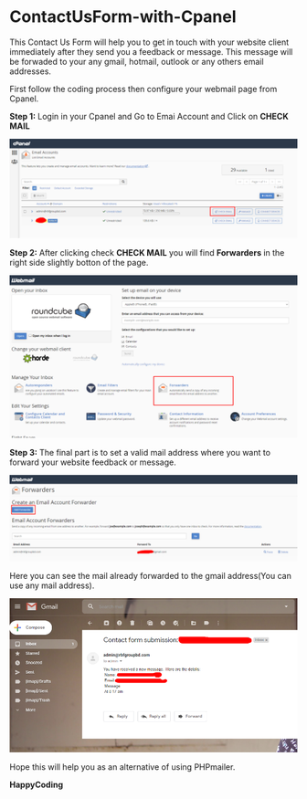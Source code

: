 # ContactUsForm-with-Cpanel
This Contact Us Form will help you to get in touch with your website client immediately after they send you a feedback or message. 
This message will be forwaded to your any gmail, hotmail, outlook or any others email addresses. 

First follow the coding process then configure your webmail page from Cpanel. 

**Step 1:**
Login in your Cpanel and Go to Emai Account and Click on **CHECK MAIL**

![](cpanel%20mailing.png)

**Step 2:**
After clicking check **CHECK MAIL** you will find **Forwarders** in the right side slightly botton of the page.

![](forwarders.png)

**Step 3:**
The final part is to set a valid mail address where you want to forward your website feedback or message.

![](forwared.png)

Here you can see the mail already forwarded to the gmail address(You can use any mail address).

![](mail-forwarded.png)

Hope this will help you as an alternative of using PHPmailer.

**HappyCoding**

